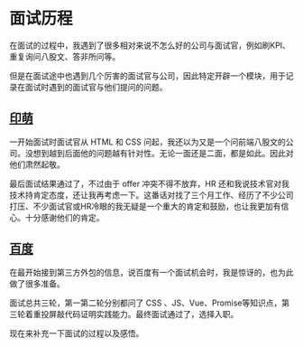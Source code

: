 # 面试历程

在面试的过程中，我遇到了很多相对来说不怎么好的公司与面试官，例如刷KPI、重复询问八股文、答非所问等。

但是在面试途中也遇到几个厉害的面试官与公司，因此特定开辟一个模块，用于记录在面试时遇到的面试官与他们提问的问题。

## [印萌](/interview/印萌)

一开始面试时面试官从 HTML 和 CSS 问起，我还以为又是一个问前端八股文的公司。没想到越到后面他的问题越有针对性。无论一面还是二面，都是如此。因此对他们肃然起敬。

最后面试结果通过了，不过由于 offer 冲突不得不放弃，HR 还和我说技术官对我技术持肯定态度，还让我再考虑一下。这番话对找了三个月工作、经历了不少公司打压、不少面试官或HR冷眼的我无疑是一个重大的肯定和鼓励，也让我更加有信心。十分感谢他们的肯定。

## [百度](/interview/百度)

在最开始接到第三方外包的信息，说百度有一个面试机会时，我是惊讶的，也为此做了很多准备。

面试总共三轮，第一第二轮分别都问了 CSS 、JS、Vue、Promise等知识点，第三轮着重投屏敲代码证明实践能力。最终面试通过了，选择入职。

现在来补充一下面试的过程以及感悟。